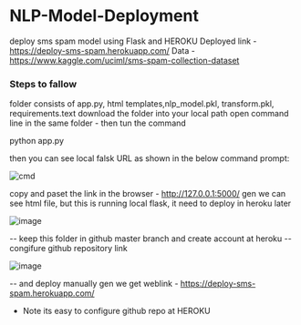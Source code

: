 # NLP-Model-Deployment
deploy sms spam model using Flask and HEROKU
Deployed link - https://deploy-sms-spam.herokuapp.com/
Data - https://www.kaggle.com/uciml/sms-spam-collection-dataset
### Steps to fallow
folder consists of app.py, html templates,nlp_model.pkl, transform.pkl, requirements.text
download the folder into your local path
open command line in the same folder - then tun the command

python app.py

then you can see local falsk URL as shown in the below command prompt:

![cmd](https://user-images.githubusercontent.com/66937023/109926235-bd975300-7ce8-11eb-8200-93f2d2fba541.PNG)

copy and paset the link in the browser - http://127.0.0.1:5000/
gen we can see html file, but this is running local flask, it need to deploy in heroku later

![image](https://user-images.githubusercontent.com/66937023/109927110-bb81c400-7ce9-11eb-80a9-bbb52e3d7f74.png)

-- keep this folder in github master branch and create account at heroku
-- congifure github repository link

![image](https://user-images.githubusercontent.com/66937023/109927575-701be580-7cea-11eb-80b5-75085872c046.png)

-- and deploy manually gen we get weblink -  https://deploy-sms-spam.herokuapp.com/
* Note its easy to configure github repo at HEROKU 
